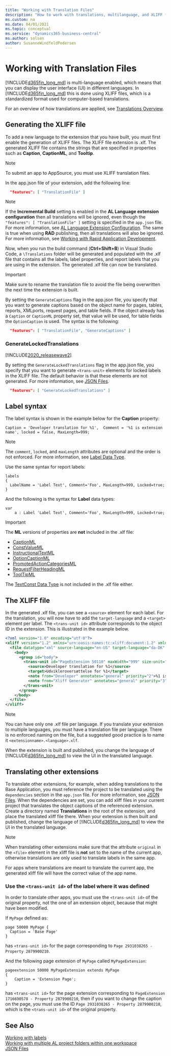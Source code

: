 ```yaml
---
title: "Working with Translation Files"
description: "How to work with translations, multilanguage, and XLIFF files in Business Central"
ms.custom: na
ms.date: 04/01/2021
ms.topic: conceptual
ms.service: "dynamics365-business-central"
ms.author: solsen
author: SusanneWindfeldPedersen
---
```


# Working with Translation Files

[!INCLUDE[d365fin_long_md](includes/d365fin_long_md.md)] is multi-language enabled, which means that you can display the user interface (UI) in different languages. In [!INCLUDE[d365fin_long_md](includes/d365fin_long_md.md)] this is done using XLIFF files, which is a standardized format used for computer-based translations.

For an overview of how translations are applied, see [Translations Overview](devenv-translations-overview.md).

## Generating the XLIFF file

To add a new language to the extension that you have built, you must first enable the generation of XLIFF files. The XLIFF file extension is .xlf. The generated XLIFF file contains the strings that are specified in properties such as **Caption**, **CaptionML**, and **Tooltip**.

> [!NOTE]  
> To submit an app to AppSource, you must use XLIFF translation files.

In the app.json file of your extension, add the following line:

```json
  "features": [ "TranslationFile" ]
```

> [!NOTE]  
> If the **Incremental Build** setting is enabled in the **AL Language extension configuration** then all translations will be ignored, even though the `"features": [ "TranslationFile" ]` setting is specified in the `app.json` file. For more information, see [AL Language Extension Configuration](devenv-al-extension-configuration.md).
> The same is true when using **RAD** publishing, then all translations will also be ignored. For more information, see [Working with Rapid Application Development](devenv-rad-publishing.md).

Now, when you run the build command (**Ctrl+Shift+B**) in Visual Studio Code, a `\Translations` folder will be generated and populated with the .xlf file that contains all the labels, label properties, and report labels that you are using in the extension. The generated .xlf file can now be translated.

> [!IMPORTANT]  
> Make sure to rename the translation file to avoid the file being overwritten the next time the extension is built.

By setting the `GenerateCaptions` flag in the app.json file, you specify that you want to generate captions based on the object name for pages, tables, reports, XMLports, request pages, and table fields. If the object already has a `Caption` or `CaptionML` property set, that value will be used, for table fields the `OptionCaption` is used. The syntax is the following:

```json
  "features": [ "TranslationFile", "GenerateCaptions" ]
```

### GenerateLockedTranslations

[!INCLUDE[2020_releasewave2](../includes/2020_releasewave2.md)]

By setting the `GenerateLockedTranslations` flag in the app.json file, you specify that you want to generate `<trans-unit>` elements for locked labels in the XLIFF file. The default behavior is that these elements are not generated. For more information, see [JSON Files](devenv-json-files.md).

```json
  "features": [ "GenerateLockedTranslations" ]
```

## Label syntax

The label syntax is shown in the example below for the **Caption** property: 

```AL
Caption = 'Developer translation for %1',  Comment = '%1 is extension name', locked = false, MaxLength=999; 
```

> [!NOTE]  
> The `comment`, `locked`, and `maxLength` attributes are optional and the order is not enforced. For more information, see [Label Data Type](methods-auto/label/label-data-type.md).

Use the same syntax for report labels:  

```AL
labels
{
  LabelName = 'Label Text', Comment='Foo', MaxLength=999, Locked=true;
} 
```

And the following is the syntax for **Label** data types:

```AL
var
    a : Label 'Label Text', Comment='Foo', MaxLength=999, Locked=true;
```

> [!IMPORTANT]  
> The **ML** versions of properties are **not** included in the .xlf file:  
>
> - [CaptionML](properties/devenv-captionml-property.md)
> - [ConstValueML](./properties/devenv-properties.md)
> - [InstructionalTextML](properties/devenv-instructionaltextml-property.md)
> - [OptionCaptionML](properties/devenv-optioncaptionml-property.md)
> - [PromotedActionCategoriesML](properties/devenv-promotedactioncategoriesml-property.md)
> - [RequestFilterHeadingML](properties/devenv-requestfilterheadingml-property.md)
> - [ToolTipML](properties/devenv-tooltipml-property.md)
> 
> The [TextConst Data Type](methods-auto/textconst/textconst-data-type.md) is not included in the .xlf file either.


## The XLIFF file

In the generated .xlf file, you can see a `<source>` element for each label. For the translation, you will now have to add the `target-language` and a `<target>` element per label. The `<trans-unit id>` attribute corresponds to the object ID in the extension. This is illustrated in the example below.

```xml
<?xml version="1.0" encoding="utf-8"?>
<xliff version="1.2" xmlns="urn:oasis:names:tc:xliff:document:1.2" xmlns:xsi="https://www.w3.org/2001/XMLSchema-instance" xsi:schemaLocation="urn:oasis:names:tc:xliff:document:1.2 xliff-core-1.2-transitional.xsd">
  <file datatype="xml" source-language="en-US" target-language="da-DK" original="ALProject16">
    <body>
      <group id="body">
        <trans-unit id="PageExtension 50110" maxWidth="999" size-unit="char" translate="yes" xml:space="preserve">
          <source>Developer translation for %1</source>
          <target>Udvikleroversættelse for %1</target>
          <note from="Developer" annotates="general" priority="2">%1 is extension name</note>
          <note from="Xliff Generator" annotates="general" priority="3">PageExtension - PageExtension</note>
        </trans-unit>
      </group>
    </body>
  </file>
</xliff>
```

> [!NOTE]  
> You can have only one .xlf file per language. If you translate your extension to multiple languages, you must have a translation file per language. There is no enforced naming on the file, but a suggested good practice is to name it `<extensionname>.<language>.xlf`.

When the extension is built and published, you change the language of [!INCLUDE[d365fin_long_md](includes/d365fin_long_md.md)] to view the UI in the translated language. 

## Translating other extensions

To translate other extensions, for example, when adding translations to the Base Application, you must reference the project to be translated using the `dependencies` section in the `app.json` file. For more information, see [JSON Files](devenv-json-files.md). When the dependencies are set, you can add xliff files in your current project that translates the object captions of the referenced extension. Create a directory named **Translations** in the root of the extension, and place the translated xliff file there. When your extension is then built and published, change the language of [!INCLUDE[d365fin_long_md](includes/d365fin_long_md.md)] to view the UI in the translated language. 

> [!NOTE]  
> When translating other extensions make sure that the attribute `original` in the `<file>` element in the xliff file is **not** set to the name of the current app, otherwise translations are only used to translate labels in the same app. 
>
> For apps where translations are meant to translate the current app, the generated xliff file will have the correct value of the app name. 


### Use the `<trans-unit id>` of the label where it was defined

In order to translate other apps, you must use the `<trans-unit id>` of the original property, not the one of an extension object, because that might have been modified.

If `MyPage` defined as:

```al
page 50000 MyPage {
  Caption = 'Base Page'
}
```

has `<trans-unit id>` for the page corresponding to `Page 2931038265 - Property 2879900210`.

And the following page extension of `MyPage` called `MyPageExtension`:

```al
pageextension 50000 MyPageExtension extends MyPage
{
    Caption = 'Extension Page';
}

```

has `<trans-unit id>` for the page extension corresponding to `PageExtension 1716690578 - Property 2879900210`, then if you want to change the caption on the page, you must use the ID `Page 2931038265 - Property 2879900210`, which is the `<trans-unit id>` of the original property.


<!-- removing bug 394765
## Translation and Localization apps

> [!NOTE]  
> The following section only applies to versions released before Business Central 2019 release wave 2.

The .xlf files approach cannot be used for translating the base application. If you are working on a translation or localization app (for example for a [country/region localization](readiness/readiness-develop-localization.md)), you must take the .txt file containing the base application translation, and place the file in the root folder of your extension. When the extension is compiled, the .txt file is then packaged with the extension. 

We recommend that you use only one .txt file per language. There is no enforced naming on the .txt files, but a suggested good practice is to name it `<extensionname>.<language>.txt`.  

For more information about importing and exporting .txt files, see [How to: Add Translated Strings By Importing and Exporting Multilanguage Files in Dynamics NAV](/dynamics-nav/how-to--add-translated-strings-by-importing-and-exporting-multilanguage-files).
-->

## See Also

[Working with labels](devenv-using-labels.md)  
[Working with multiple AL project folders within one workspace](devenv-multiroot-workspaces.md)  
[JSON Files](devenv-json-files.md)